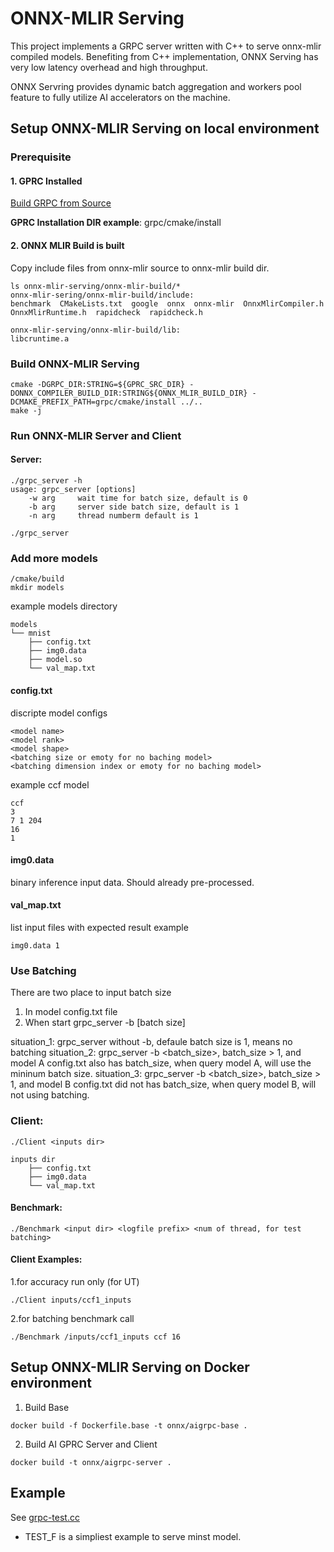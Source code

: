 # ONNX-MLIR Serving

This project implements a GRPC server written with C++ to serve onnx-mlir compiled models. Benefiting from C++ implementation, ONNX Serving has very low latency overhead and high throughput. 

ONNX Servring provides dynamic batch aggregation and workers pool feature to fully utilize AI accelerators on the machine.


## Setup ONNX-MLIR Serving on local environment


### **Prerequisite**


#### 1. GPRC Installed

[Build GRPC from Source](https://github.com/grpc/grpc/blob/master/BUILDING.md#build-from-source)

**GPRC Installation DIR example**: grpc/cmake/install


#### 2. ONNX MLIR Build is built

Copy include files from onnx-mlir source to onnx-mlir build dir.

```
ls onnx-mlir-serving/onnx-mlir-build/*
onnx-mlir-sering/onnx-mlir-build/include:
benchmark  CMakeLists.txt  google  onnx  onnx-mlir  OnnxMlirCompiler.h  OnnxMlirRuntime.h  rapidcheck  rapidcheck.h

onnx-mlir-serving/onnx-mlir-build/lib:
libcruntime.a
```

### **Build ONNX-MLIR Serving**

```
cmake -DGRPC_DIR:STRING=${GPRC_SRC_DIR} -DONNX_COMPILER_BUILD_DIR:STRING${ONNX_MLIR_BUILD_DIR} -DCMAKE_PREFIX_PATH=grpc/cmake/install ../..
make -j
```

### **Run ONNX-MLIR Server and Client**

#### Server:
```
./grpc_server -h
usage: grpc_server [options]
    -w arg     wait time for batch size, default is 0
    -b arg     server side batch size, default is 1
    -n arg     thread numberm default is 1

./grpc_server
```
### Add more models
```
/cmake/build
mkdir models
```
example models directory
```
models
└── mnist
    ├── config.txt
    ├── img0.data
    ├── model.so
    └── val_map.txt
```

#### config.txt
discripte model configs
```
<model name>
<model rank>
<model shape>
<batching size or emoty for no baching model>
<batching dimension index or emoty for no baching model>
```
example ccf model
```
ccf
3
7 1 204
16
1
```

#### img0.data
binary inference input data. Should already pre-processed. 

#### val_map.txt
list input files with expected result
example
```
img0.data 1
```

### Use Batching
There are two place to input batch size
1. In model config.txt file 
2. When start grpc_server -b [batch size]

situation_1: grpc_server without -b, defaule batch size is 1, means no batching 
situation_2: grpc_server -b <batch_size>, batch_size > 1, and model A config.txt also has batch_size, when query model A, will use the mininum batch size.
situation_3: grpc_server -b <batch_size>, batch_size > 1, and model B config.txt did not has batch_size, when query model B, will not using batching.


### Client:
```
./Client <inputs dir> 
```
```
inputs dir
    ├── config.txt
    ├── img0.data
    └── val_map.txt
```
#### Benchmark:
```
./Benchmark <input dir> <logfile prefix> <num of thread, for test batching>
```

#### Client Examples:
1.for accuracy run only (for UT)
```
./Client inputs/ccf1_inputs
```
2.for batching benchmark call
```
./Benchmark /inputs/ccf1_inputs ccf 16
```

## Setup ONNX-MLIR Serving on Docker environment

1. Build Base
```
docker build -f Dockerfile.base -t onnx/aigrpc-base .
```
2. Build AI GPRC Server and Client
```
docker build -t onnx/aigrpc-server .
```

## Example

See [grpc-test.cc](./tests/grpc-test.cc)

- TEST_F is a simpliest example to serve minst model.

